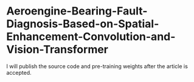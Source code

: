 # Aeroengine-Bearing-Fault-Diagnosis-Based-on-Spatial-Enhancement-Convolution-and-Vision-Transformer
I will publish the source code and pre-training weights after the article is accepted.
